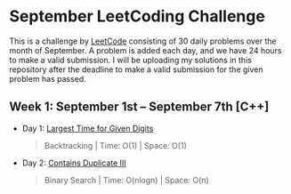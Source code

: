 # September LeetCoding Challenge

This is a challenge by [LeetCode](https://leetcode.com/explore/featured/card/september-leetcoding-challenge/) consisting of 30 daily problems over the month of September. A problem is added each day, and we have 24 hours to make a valid submission. I will be uploading my solutions in this repository after the deadline to make a valid submission for the given problem has passed.


## Week 1: September 1st – September 7th [C++]

* Day 1: [Largest Time for Given Digits](https://leetcode.com/explore/featured/card/september-leetcoding-challenge/554/week-1-september-1st-september-7th/3445/)

    > Backtracking | 
    > Time: O(1) |
    > Space: O(1)

* Day 2: [Contains Duplicate III](https://leetcode.com/explore/featured/card/september-leetcoding-challenge/554/week-1-september-1st-september-7th/3446/)

    > Binary Search | 
    > Time: O(nlogn) |
    > Space: O(n)